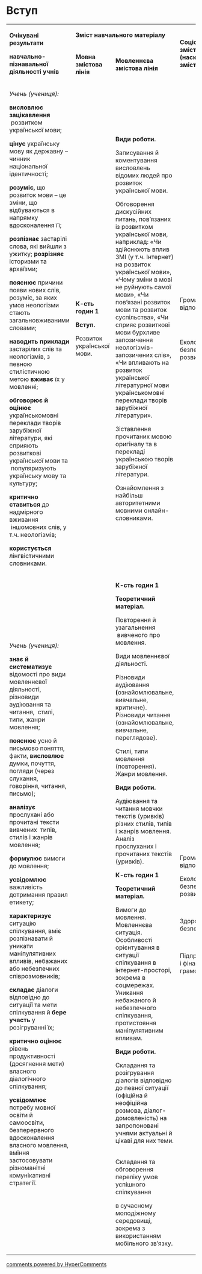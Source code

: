 <div id="hypercomments_widget" class="js-hypercomments-widget invisible"></div>

# Вступ

<table>
<tbody>
<tr>
<td rowspan="2">
<p><strong>Очікувані результати</strong></p>
<p><strong>навчально-пізнавальної діяльності учнів</strong></p>
</td>
<td colspan="2">
<p><strong>Зміст навчального матеріалу</strong></p>
</td>
<td rowspan="2">
<p><strong>Соціокультурна змістова лінія (наскрізні змістові лінії)</strong></p>
</td>
<td rowspan="2">
<p><strong>Діяльнісна змістова лінія (компетентності)</strong></p>
</td>
</tr>
<tr>
<td>
<p><strong>Мовна змістова лінія &nbsp;</strong></p>
</td>
<td>
<p><strong>Мовленнєва змістова лінія </strong></p>
</td>
</tr>
<tr>
<td>
<p><em><span>Учень (учениця):</span></em></p>
<p><strong>висловлює зацікавлення</strong><span> &nbsp;розвитком української мови;</span></p>
<p><strong>цінує</strong><span> українську мову як державну &ndash; чинник національної ідентичності; </span></p>
<p><strong>розуміє,</strong><span> що розвиток мови &ndash; це зміни, що відбуваються в напрямку вдосконалення її; </span></p>
<p><strong>розпізнає</strong><span> застарілі слова, які вийшли з ужитку; </span><strong>розрізняє</strong><span> історизми та архаїзми;</span></p>
<p><strong>пояснює </strong><span>причини появи нових слів, розуміє, за яких умов неологізми стають загальновживаними словами;</span></p>
<p><strong>наводить приклади</strong><span> застарілих слів та неологізмів, з певною стилістичною метою </span><strong>вживає</strong><span> їх у мовленні;</span></p>
<p><strong>обговорює й оцінює</strong><span> українськомовні переклади творів зарубіжної літератури, які сприяють розвиткові української мови та &nbsp;популяризують українську мову та культуру;</span></p>
<p><strong>критично ставиться</strong><span> до надмірного вживання &nbsp;іншомовних слів, у т.ч. неологізмів;</span></p>
<p><strong>користується </strong><span>лінгвістичними словниками.</span></p>
</td>
<td>
<p><strong>К-сть годин 1</strong></p>
<p><strong>Вступ.</strong></p>
<p><span>Розвиток української мови.</span></p>
</td>
<td>
<p><strong>Види роботи. </strong></p>
<p><span>Записування й коментування висловлень відомих людей про розвиток української мови.</span></p>
<p><span>Обговорення дискусійних питань, пов&rsquo;язаних із розвитком української мови, наприклад: &laquo;Чи здійснюють вплив ЗМІ (у т.ч. Інтернет) на розвиток української мови&raquo;, &laquo;Чому зміни в мові не руйнують самої мови&raquo;, &laquo;Чи пов&rsquo;язані розвиток мови та розвиток суспільства&raquo;, &laquo;Чи сприяє розвиткові мови бурхливе запозичення неологізмів-запозичених слів&raquo;, &laquo;Чи впливають на розвиток української літературної мови українськомовні переклади творів зарубіжної літератури&raquo;.</span></p>
<p><span>Зіставлення прочитаних мовою оригіналу та в перекладі українською творів зарубіжної літератури. </span></p>
<p><span>Ознайомлення з найбільш авторитетними мовними онлайн-словниками.</span></p>
</td>
<td>
<p><span>Громадянська відповідальність </span></p>
<br /><br />
<p><span>Екологічна безпека і сталий розвиток </span></p>
</td>
<td>
<p><strong>СДМ</strong></p>
<p><strong>СГК</strong></p>
<p><strong>ЗКК</strong></p>
<p><strong>УВВЖ</strong></p>
<p><strong>КПНТ</strong></p>
<p><strong>ІКК</strong></p>
<p><strong>СІМ</strong></p>
<br /><br /></td>
</tr>
<tr>
<td>
<p><em><span>Учень (учениця):</span></em></p>
<p><strong>знає й систематизує </strong><span>відомості про види мовленнєвої діяльності, різновиди аудіювання та читання, &nbsp;стилі, типи, жанри мовлення; </span></p>
<p><strong>пояснює </strong><span>усно й письмово поняття, факти, </span><strong>висловлює</strong><span> думки, почуття, погляди (через слухання, говоріння, читання, письмо);</span></p>
<p><strong>аналізує </strong><span>прослухані або прочитані</span> <span>тексти вивчених &nbsp;типів, стилів і жанрів мовлення;</span></p>
<p><strong>формулює</strong><span> вимоги до</span> <span>мовлення; </span></p>
<p><strong>усвідомлює </strong><span>важливість дотримання правил етикету; </span></p>
<p><strong>характеризує </strong><span>ситуацію спілкування, вміє розпізнавати й уникати маніпулятивних впливів, небажаних або небезпечних співрозмовників;</span></p>
<p><strong>складає</strong><span> діалоги відповідно до ситуації та мети спілкування й </span><strong>бере участь</strong><span> у розігруванні їх;</span></p>
<p><strong>критично оцінює</strong><span> рівень продуктивності (досягнення мети) власного діалогічного спілкування;</span></p>
<p><strong>усвідомлює </strong><span>потребу мовної освіти й самоосвіти, безперервного вдосконалення власного мовлення, вміння застосовувати різноманітні комунікативні стратегії.</span></p>
</td>
<td>&nbsp;</td>
<td>
<p><strong>К-сть годин 1</strong></p>
<p><strong>Теоретичний матеріал.</strong></p>
<p><span>Повторення й узагальнення &nbsp;вивченого про мовлення. </span></p>
<p><span>Види мовленнєвої діяльності. </span></p>
<p><span>Різновиди аудіювання</span><strong> (</strong><span>ознайомлювальне, вивчальне, критичне). Різновиди читання (ознайомлювальне, вивчальне, переглядове).</span></p>
<p><span>Стилі, типи мовлення (повторення). Жанри мовлення.</span></p>
<p><strong>Види роботи.</strong></p>
<p><span>Аудіювання та читання мовчки</span> <span>текстів (уривків) різних стилів, типів і жанрів мовлення.</span> <span>Аналіз прослуханих і прочитаних текстів (уривків).</span></p>
<p><strong>К-сть годин 1</strong></p>
<p><strong>Теоретичний матеріал.</strong></p>
<p><span>Вимоги до мовлення. Мовленнєва ситуація. Особливості орієнтування в ситуації спілкування в інтернет-просторі, зокрема в соцмережах. Уникання небажаного й небезпечного спілкування, протистояння маніпулятивним впливам.</span></p>
<p><strong>Види роботи.</strong></p>
<p><span>Складання та розігрування діалогів</span> <span>відповідно до певної ситуації (офіційна й неофіційна розмова, діалог-домовленість) на запропоновані учнями актуальні й цікаві для них теми. &nbsp;</span></p>
<p><span>Складання та обговорення переліку умов успішного спілкування </span></p>
<p><span>в сучасному молодіжному середовищі, зокрема з використанням мобільного зв&rsquo;язку.</span></p>
</td>
<td>
<p><span>Громадянська відповідальність</span></p>
<p><span>Екологічна безпека і сталий розвиток </span></p>
<br />
<p><span>Здоров&rsquo;я і безпека</span></p>
<br />
<p><span>Підприємливість і фінансова грамотність &nbsp;</span></p>
</td>
<td>
<p><strong>СДМ</strong></p>
<p><strong>СГК</strong></p>
<p><strong>ЗКК</strong></p>
<p><strong>УВВЖ</strong></p>
<p><strong>КПНТ</strong></p>
<p><strong>ПК</strong></p>
<p><strong>ЗЗК</strong></p>
<p><strong>ІКК</strong></p>
</td>
</tr>
</tbody>
</table>

<div class="js-hypercomments-container">
<a href="http://hypercomments.com" class="hc-link" title="comments widget">comments powered by HyperComments</a>
</div>